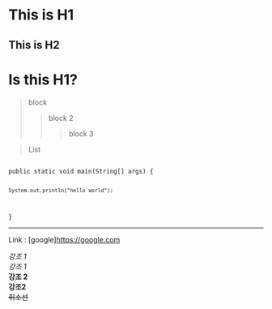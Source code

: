 This is H1
=============

This is H2
-------------

# Is this H1?

> block
> > block 2
> > > block 3

> List

<code>
public static void main(String[] args) {

    System.out.println("hello world");
}
</code>

***

Link : [google]https://google.com

*강조 1*   
_강조 1_   
**강조 2**   
__강조2__   
~~취소선~~
